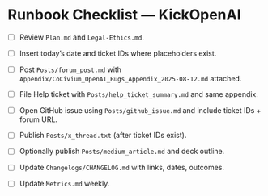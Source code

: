 <!-- status: stub; target: 150+ words -->
# Runbook Checklist — KickOpenAI
- [ ] Review `Plan.md` and `Legal-Ethics.md`.  
- [ ] Insert today’s date and ticket IDs where placeholders exist.  
- [ ] Post `Posts/forum_post.md` with `Appendix/CoCivium_OpenAI_Bugs_Appendix_2025-08-12.md` attached.  
- [ ] File Help ticket with `Posts/help_ticket_summary.md` and same appendix.  
- [ ] Open GitHub issue using `Posts/github_issue.md` and include ticket IDs + forum URL.  
- [ ] Publish `Posts/x_thread.txt` (after ticket IDs exist).  
- [ ] Optionally publish `Posts/medium_article.md` and deck outline.  
- [ ] Update `Changelogs/CHANGELOG.md` with links, dates, outcomes.  
- [ ] Update `Metrics.md` weekly.

